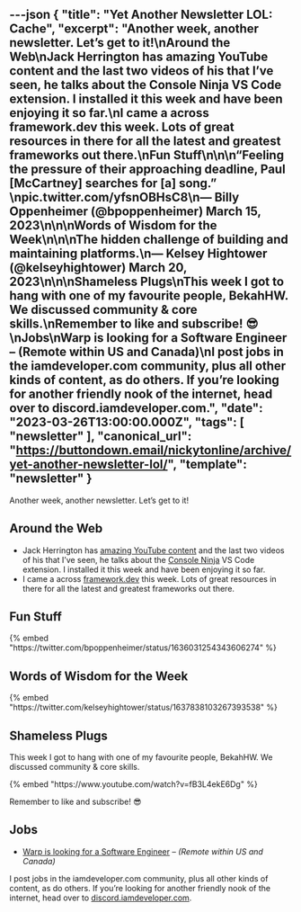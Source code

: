 ---json
{
  "title": "Yet Another Newsletter LOL: Cache",
  "excerpt": "Another week, another newsletter. Let’s get to it!\nAround the Web\nJack Herrington has amazing YouTube content and the last two videos of his that I’ve seen, he talks about the Console Ninja VS Code extension. I installed it this week and have been enjoying it so far.\nI came a across framework.dev this week. Lots of great resources in there for all the latest and greatest frameworks out there.\nFun Stuff\n\n\n“Feeling the pressure of their approaching deadline, Paul [McCartney] searches for [a] song.” \npic.twitter.com/yfsnOBHsC8\n— Billy Oppenheimer (@bpoppenheimer) March 15, 2023\n\n\nWords of Wisdom for the Week\n\n\nThe hidden challenge of building and maintaining platforms.\n— Kelsey Hightower (@kelseyhightower) March 20, 2023\n\n\nShameless Plugs\nThis week I got to hang with one of my favourite people, BekahHW. We discussed community & core skills.\nRemember to like and subscribe! 😎\nJobs\nWarp is looking for a Software Engineer – (Remote within US and Canada)\nI post jobs in the iamdeveloper.com community, plus all other kinds of content, as do others. If you’re looking for another friendly nook of the internet, head over to discord.iamdeveloper.com.",
  "date": "2023-03-26T13:00:00.000Z",
  "tags": [
    "newsletter"
  ],
  "canonical_url": "https://buttondown.email/nickytonline/archive/yet-another-newsletter-lol/",
  "template": "newsletter"
}
---

<p>Another week, another newsletter. Let&rsquo;s get to it!</p>
<h2>Around the Web</h2>
<ul>
<li>Jack Herrington has <a href="https://www.youtube.com/c/JackHerrington/videos?utm_source=nickytonline&amp;utm_medium=email&amp;utm_campaign=yet-another-newsletter-lol" target="_blank">amazing YouTube content</a> and the last two videos of his that I&rsquo;ve seen, he talks about the <a href="https://marketplace.visualstudio.com/items?itemName=WallabyJs.console-ninja&amp;utm_source=nickytonline&amp;utm_medium=email&amp;utm_campaign=yet-another-newsletter-lol" target="_blank">Console Ninja</a> VS Code extension. I installed it this week and have been enjoying it so far.</li>
<li>I came a across <a href="https://framework.dev?utm_source=nickytonline&amp;utm_medium=email&amp;utm_campaign=yet-another-newsletter-lol" target="_blank">framework.dev</a> this week. Lots of great resources in there for all the latest and greatest frameworks out there.</li>
</ul>
<h2>Fun Stuff</h2>
{% embed "https://twitter.com/bpoppenheimer/status/1636031254343606274" %}
<h2>Words of Wisdom for the Week</h2>
{% embed "https://twitter.com/kelseyhightower/status/1637838103267393538" %}
<h2>Shameless Plugs</h2>
<p>This week I got to hang with one of my favourite people, BekahHW. We discussed community &amp; core skills.</p>{% embed "https://www.youtube.com/watch?v=fB3L4ekE6Dg" %}
<p>Remember to like and subscribe! 😎</p>
<h2>Jobs</h2>
<ul>
<li><a href="https://boards.greenhouse.io/warp/jobs/4324888004?utm_source=nickytonline&amp;utm_medium=email&amp;utm_campaign=yet-another-newsletter-lol" target="_blank">Warp is looking for a Software Engineer</a> – <em>(Remote within US and Canada)</em></li>
</ul>
<p>I post jobs in the iamdeveloper.com community, plus all other kinds of content, as do others. If you&rsquo;re looking for another friendly nook of the internet, head over to <a href="https://discord.iamdeveloper.com?utm_source=nickytonline&amp;utm_medium=email&amp;utm_campaign=yet-another-newsletter-lol" target="_blank">discord.iamdeveloper.com</a>.</p>
